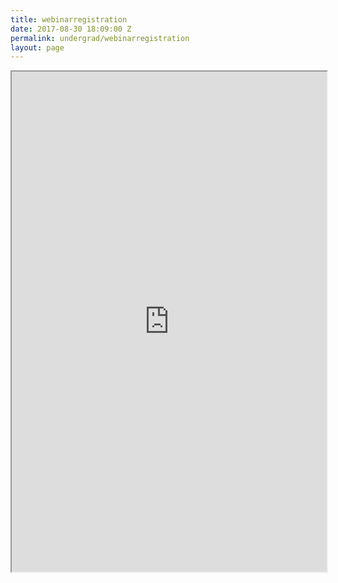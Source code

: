 ```yaml
---
title: webinarregistration
date: 2017-08-30 18:09:00 Z
permalink: undergrad/webinarregistration
layout: page
---
```


<iframe src="https://masters.formstack.com/forms/admissions_webinar" width="100%" height="800px"></iframe>
